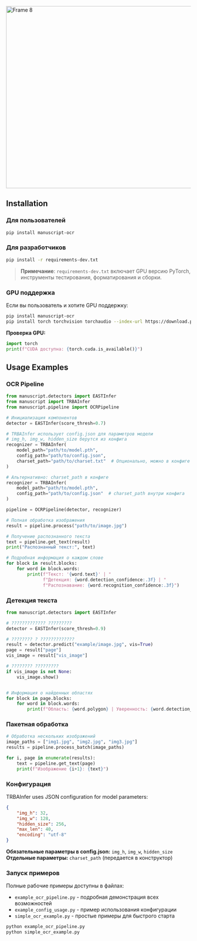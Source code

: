 <img width="2028" height="496" alt="Frame 8" src="https://github.com/user-attachments/assets/cdba0d4c-4cab-4f77-a056-6d3c20192566" />

## Installation

### Для пользователей
```bash
pip install manuscript-ocr
```

### Для разработчиков
```bash
pip install -r requirements-dev.txt
```

> **Примечание**: `requirements-dev.txt` включает GPU версию PyTorch, инструменты тестирования, форматирования и сборки.

### GPU поддержка
Если вы пользователь и хотите GPU поддержку:
```bash
pip install manuscript-ocr
pip install torch torchvision torchaudio --index-url https://download.pytorch.org/whl/cu118 --force-reinstall
```

**Проверка GPU:**
```python
import torch
print(f"CUDA доступна: {torch.cuda.is_available()}")
```

## Usage Examples

### OCR Pipeline

```python
from manuscript.detectors import EASTInfer
from manuscript import TRBAInfer  
from manuscript.pipeline import OCRPipeline

# Инициализация компонентов
detector = EASTInfer(score_thresh=0.7)

# TRBAInfer использует config.json для параметров модели
# img_h, img_w, hidden_size берутся из конфига
recognizer = TRBAInfer(
    model_path="path/to/model.pth",
    config_path="path/to/config.json", 
    charset_path="path/to/charset.txt"  # Опционально, можно в конфиге
)

# Альтернативно: charset_path в конфиге
recognizer = TRBAInfer(
    model_path="path/to/model.pth",
    config_path="path/to/config.json"  # charset_path внутри конфига
)

pipeline = OCRPipeline(detector, recognizer)

# Полная обработка изображения
result = pipeline.process("path/to/image.jpg")

# Получение распознанного текста
text = pipeline.get_text(result)
print("Распознанный текст:", text)

# Подробная информация о каждом слове
for block in result.blocks:
    for word in block.words:
        print(f"Текст: '{word.text}' | "
              f"Детекция: {word.detection_confidence:.3f} | "
              f"Распознавание: {word.recognition_confidence:.3f}")
```

### Детекция текста 

```python
from manuscript.detectors import EASTInfer

# ????????????? ?????????
detector = EASTInfer(score_thresh=0.9)

# ???????? ? ?????????????
result = detector.predict("example/image.jpg", vis=True)
page = result["page"]
vis_image = result["vis_image"]

# ???????? ?????????
if vis_image is not None:
    vis_image.show()


# Информация о найденных областях
for block in page.blocks:
    for word in block.words:
        print(f"Область: {word.polygon} | Уверенность: {word.detection_confidence:.3f}")
```

### Пакетная обработка

```python
# Обработка нескольких изображений
image_paths = ["img1.jpg", "img2.jpg", "img3.jpg"]
results = pipeline.process_batch(image_paths)

for i, page in enumerate(results):
    text = pipeline.get_text(page)
    print(f"Изображение {i+1}: {text}")
```

### Конфигурация

TRBAInfer uses JSON configuration for model parameters:

```json
{
    "img_h": 32,
    "img_w": 128, 
    "hidden_size": 256,
    "max_len": 40,
    "encoding": "utf-8"
}
```

**Обязательные параметры в config.json:** `img_h`, `img_w`, `hidden_size`  
**Отдельные параметры:** `charset_path` (передается в конструктор)

### Запуск примеров

Полные рабочие примеры доступны в файлах:
- `example_ocr_pipeline.py` - подробная демонстрация всех возможностей
- `example_config_usage.py` - пример использования конфигурации
- `simple_ocr_example.py` - простые примеры для быстрого старта

```bash
python example_ocr_pipeline.py
python simple_ocr_example.py
```

